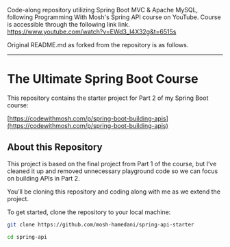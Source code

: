 Code-along repository utilizing Spring Boot MVC & Apache MySQL, following Programming With Mosh's Spring API course on YouTube. Course is accessible through the following link link.
https://www.youtube.com/watch?v=EWd3_I4X32g&t=6515s

Original README.md as forked from the repository is as follows.

---

# The Ultimate Spring Boot Course

This repository contains the starter project for Part 2 of my Spring Boot course:

[https://codewithmosh.com/p/spring-boot-building-apis](https://codewithmosh.com/p/spring-boot-building-apis)

## About this Repository 

This project is based on the final project from Part 1 of the course, but I’ve cleaned it up and removed unnecessary playground code so we can focus on building APIs in Part 2.

You’ll be cloning this repository and coding along with me as we extend the project.

To get started, clone the repository to your local machine:

```sh
git clone https://github.com/mosh-hamedani/spring-api-starter

cd spring-api
```
